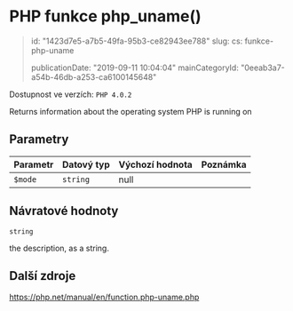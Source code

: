 PHP funkce php_uname()
======================

> id: "1423d7e5-a7b5-49fa-95b3-ce82943ee788"
> slug:
> 	cs: funkce-php-uname
> 
> publicationDate: "2019-09-11 10:04:04"
> mainCategoryId: "0eeab3a7-a54b-46db-a253-ca6100145648"

Dostupnost ve verzích: `PHP 4.0.2`

Returns information about the operating system PHP is running on


Parametry
--------------

| Parametr | Datový typ | Výchozí hodnota | Poznámka |
|-----|-----|-----|-----|
| `$mode` | `string` | null |  |


Návratové hodnoty
----------------

`string`

the description, as a string.

Další zdroje
------------

https://php.net/manual/en/function.php-uname.php
